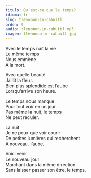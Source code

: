 ```yaml
---
titulo: Qu’est-ce que le temps?
idioma: fr
slug: tlenonon-in-cahuitl
orden: 9
audio: tlenonon-in-cahuitl.mp3
imagen: tlenonon-in-cahuitl.jpg
---
```


Avec le temps naît la vie<br>
Le même temps<br>
Nous emmène <br>
A la mort.<br>

Avec quelle beauté<br>
Jaillit la fleur.<br>
Bien plus splendide est l’aube<br>
Lorsqu’arrive son heure.<br>

Le temps nous manque<br>
Pour tout voir en un jour.<br>
Pas même la nuit, le temps<br>
Ne peut reculer.<br>

La nuit<br>
Je ne peux que voir courir<br>
De petites lumières qui recherchent<br>
A nouveau, l’aube.<br>

Voici venir<br>
Le nouveau jour<br>
Marchant dans la même direction<br>
Sans laisser passer son être, le temps.<br>
